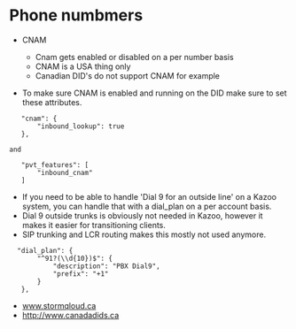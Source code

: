 # Phone numbmers

* CNAM
  * Cnam gets enabled or disabled on a per number basis
  * CNAM is a USA thing only
  * Canadian DID's do not support CNAM for example
  

* To make sure CNAM is enabled and running on the DID make sure to set these attributes.

```
   "cnam": {
       "inbound_lookup": true
   },

and 

   "pvt_features": [
       "inbound_cnam"
   ]
```

* If you need to be able to handle 'Dial 9 for an outside line' on a Kazoo system, you can handle that with a dial_plan on a per account basis.
* Dial 9 outside trunks is obviously not needed in Kazoo, however it makes it easier for transitioning clients.
* SIP trunking and LCR routing makes this mostly not used anymore.
```
  "dial_plan": {
       "^91?(\\d{10})$": {
           "description": "PBX Dial9",
           "prefix": "+1"
       }
   },
```


* www.stormqloud.ca
* http://www.canadadids.ca
